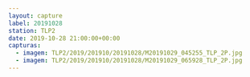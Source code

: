 ```yaml
---
layout: capture
label: 20191028
station: TLP2
date: 2019-10-28 21:00:00+00:00
capturas:
  - imagem: TLP2/2019/201910/20191028/M20191029_045255_TLP_2P.jpg
  - imagem: TLP2/2019/201910/20191028/M20191029_065928_TLP_2P.jpg
---
```

